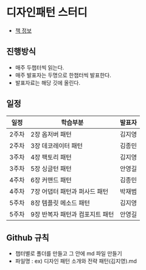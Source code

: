 # 디자인패턴 스터디
- [책 정보](http://www.yes24.com/Product/Goods/108192370)

## 진행방식
- 매주 두챕터씩 읽는다.
- 매주 발표자는 두명으로 한챕터씩 발표한다.
- 발표자료는 해당 깃에 올린다.

## 일정
|일정|학습부분|발표자|
|----|----|----|
|2주차|2장 옵저버 패턴|김지영|
|2주차|3장 데코레이터 패턴|김종민|
|3주차|4장 팩토리 패턴|김지영|
|3주차|5장 싱글턴 패턴|안영길|
|4주차|6장 커맨드 패턴|김종민|
|4주차|7장 어댑터 패턴과 퍼사드 패턴|박재범|
|5주차|8장 템플릿 메소드 패턴|김지영|
|5주차|9장 반복자 패턴과 컴포지트 패턴|안영길|

 ## Github 규칙
- 챕터별로 폴더를 만들고 그 안에 md 파일 만들기
- 파일명 : ex) 디자인 패턴 소개와 전략 패턴(김지영).md
